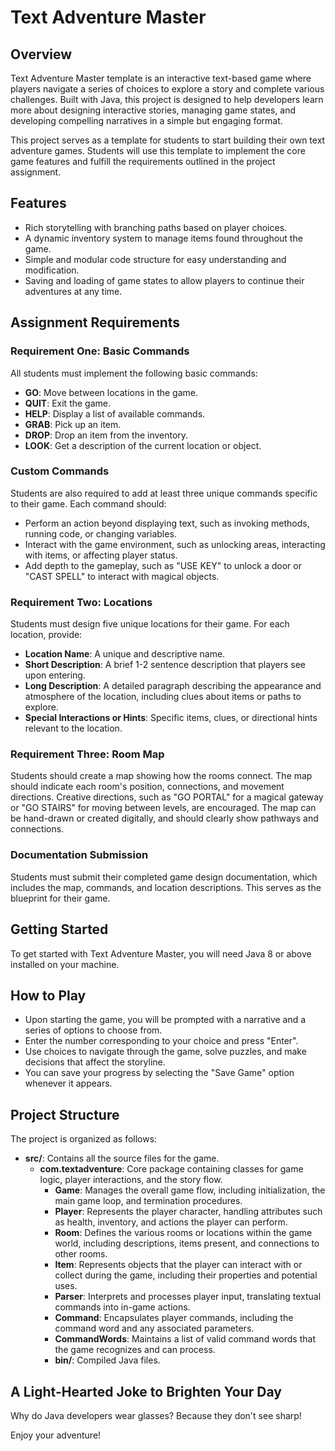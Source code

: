 # Text Adventure Master

## Overview
Text Adventure Master template is an interactive text-based game where players navigate a series of choices to explore a story and complete various challenges. Built with Java, this project is designed to help developers learn more about designing interactive stories, managing game states, and developing compelling narratives in a simple but engaging format.

This project serves as a template for students to start building their own text adventure games. Students will use this template to implement the core game features and fulfill the requirements outlined in the project assignment.

## Features
- Rich storytelling with branching paths based on player choices.
- A dynamic inventory system to manage items found throughout the game.
- Simple and modular code structure for easy understanding and modification.
- Saving and loading of game states to allow players to continue their adventures at any time.

## Assignment Requirements
### Requirement One: Basic Commands
All students must implement the following basic commands:
- **GO**: Move between locations in the game.
- **QUIT**: Exit the game.
- **HELP**: Display a list of available commands.
- **GRAB**: Pick up an item.
- **DROP**: Drop an item from the inventory.
- **LOOK**: Get a description of the current location or object.

### Custom Commands
Students are also required to add at least three unique commands specific to their game. Each command should:
- Perform an action beyond displaying text, such as invoking methods, running code, or changing variables.
- Interact with the game environment, such as unlocking areas, interacting with items, or affecting player status.
- Add depth to the gameplay, such as "USE KEY" to unlock a door or "CAST SPELL" to interact with magical objects.

### Requirement Two: Locations
Students must design five unique locations for their game. For each location, provide:
- **Location Name**: A unique and descriptive name.
- **Short Description**: A brief 1-2 sentence description that players see upon entering.
- **Long Description**: A detailed paragraph describing the appearance and atmosphere of the location, including clues about items or paths to explore.
- **Special Interactions or Hints**: Specific items, clues, or directional hints relevant to the location.

### Requirement Three: Room Map
Students should create a map showing how the rooms connect. The map should indicate each room's position, connections, and movement directions. Creative directions, such as "GO PORTAL" for a magical gateway or "GO STAIRS" for moving between levels, are encouraged. The map can be hand-drawn or created digitally, and should clearly show pathways and connections.

### Documentation Submission
Students must submit their completed game design documentation, which includes the map, commands, and location descriptions. This serves as the blueprint for their game.

## Getting Started
To get started with Text Adventure Master, you will need Java 8 or above installed on your machine.

## How to Play
- Upon starting the game, you will be prompted with a narrative and a series of options to choose from.
- Enter the number corresponding to your choice and press "Enter".
- Use choices to navigate through the game, solve puzzles, and make decisions that affect the storyline.
- You can save your progress by selecting the "Save Game" option whenever it appears.

## Project Structure
The project is organized as follows:
- **src/**: Contains all the source files for the game.
    - **com.textadventure**: Core package containing classes for game logic, player interactions, and the story flow.
      - **Game**: Manages the overall game flow, including initialization, the main game loop, and termination procedures.
      - **Player**: Represents the player character, handling attributes such as health, inventory, and actions the player can perform.
      - **Room**: Defines the various rooms or locations within the game world, including descriptions, items present, and connections to other rooms.
      - **Item**: Represents objects that the player can interact with or collect during the game, including their properties and potential uses.
      - **Parser**: Interprets and processes player input, translating textual commands into in-game actions.
      - **Command**: Encapsulates player commands, including the command word and any associated parameters.
      - **CommandWords**: Maintains a list of valid command words that the game recognizes and can process. 
      - **bin/**: Compiled Java files.

## A Light-Hearted Joke to Brighten Your Day
Why do Java developers wear glasses? Because they don't see sharp!

Enjoy your adventure!

